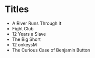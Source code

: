 # Titles

- A River Runs Through It
- Fight Club
- 12 Years a Slave
- The Big Short
- 12 onkeysM
- The Curious Case of Benjamin Button
